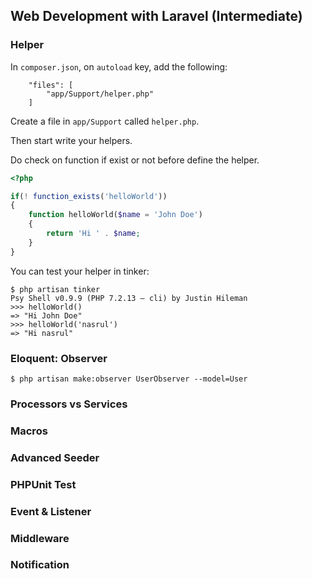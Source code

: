 ## Web Development with Laravel (Intermediate)

### Helper

In `composer.json`, on `autoload` key, add the following:

```
    "files": [
        "app/Support/helper.php"
    ]
```

Create a file in `app/Support` called `helper.php`.

Then start write your helpers. 

Do check on function if exist or not before define the helper.

```php
<?php 

if(! function_exists('helloWorld'))
{
	function helloWorld($name = 'John Doe')
	{
		return 'Hi ' . $name;
	}
}
```

You can test your helper in tinker:

```
$ php artisan tinker
Psy Shell v0.9.9 (PHP 7.2.13 — cli) by Justin Hileman
>>> helloWorld()
=> "Hi John Doe"
>>> helloWorld('nasrul')
=> "Hi nasrul"
```

### Eloquent: Observer

```
$ php artisan make:observer UserObserver --model=User
```

### Processors vs Services

### Macros

### Advanced Seeder

### PHPUnit Test

### Event & Listener

### Middleware

### Notification


